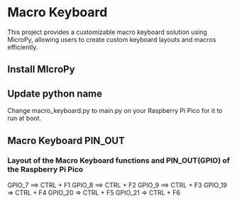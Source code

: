 # Macro Keyboard

This project provides a customizable macro keyboard solution using MicroPy, allowing users to create custom keyboard layouts and macros efficiently.

## Install MIcroPy

## Update python name
Change macro_keyboard.py to main.py on your Raspberry Pi Pico for it to run at boot. 

## Macro Keyboard PIN_OUT

### Layout of the Macro Keyboard functions and PIN_OUT(GPIO) of the Raspberry Pi Pico

GPIO_7 ==> CTRL + F1
GPIO_8 ==> CTRL + F2
GPIO_9 ==> CTRL + F3
GPIO_19 => CTRL + F4
GPIO_20 => CTRL + F5
GPIO_21 => CTRL + F6